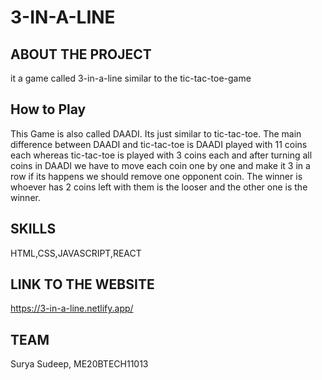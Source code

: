 # 3-IN-A-LINE
## ABOUT THE PROJECT
it a game called 3-in-a-line similar to the tic-tac-toe-game
## How to Play
This Game is also called DAADI. Its just similar to tic-tac-toe. The main difference between DAADI and tic-tac-toe is DAADI played with 11 coins each whereas tic-tac-toe is played with 3 coins each and after turning all coins in DAADI we have to move each coin one by one and make it 3 in a row if its happens we should remove one opponent coin. The winner is whoever has 2 coins left with them is the looser and the other one is the winner.
## SKILLS
HTML,CSS,JAVASCRIPT,REACT
## LINK TO THE WEBSITE
https://3-in-a-line.netlify.app/
## TEAM
Surya Sudeep, ME20BTECH11013
